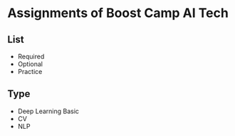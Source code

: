 # Assignments of Boost Camp AI Tech
## List
- Required
- Optional
- Practice
## Type
- Deep Learning Basic
- CV
- NLP
